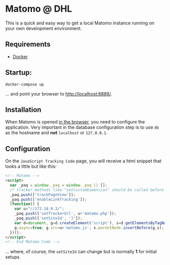 # Matomo @ DHL

This is a quick and easy way to get a local Matomo instance running on your own development environment.

## Requirements

- [Docker](https://www.docker.com/)

## Startup:

```shell
docker-compose up
```
... and point your browser to [http://localhost:8888/](http://localhost:8888/).

## Installation

When Matomo is opened [in the browser](http://localhost:8888/), you need to configure the application. Very important 
in the database configuration step is to use `db` as the hostname and **not** `localhost` or `127.0.0.1`.

## Configuration

On the `JavaScript Tracking Code` page, you will receive a html snippet that looks a little but like this:

```html
<!-- Matomo -->
<script>
  var _paq = window._paq = window._paq || [];
  /* tracker methods like "setCustomDimension" should be called before "trackPageView" */
  _paq.push(['trackPageView']);
  _paq.push(['enableLinkTracking']);
  (function() {
    var u="//172.18.0.3/";
    _paq.push(['setTrackerUrl', u+'matomo.php']);
    _paq.push(['setSiteId', '1']);
    var d=document, g=d.createElement('script'), s=d.getElementsByTagName('script')[0];
    g.async=true; g.src=u+'matomo.js'; s.parentNode.insertBefore(g,s);
  })();
</script>
<!-- End Matomo Code -->
```
... where, of course, the `setSiteId` can change but is normally **1** for initial setups.

